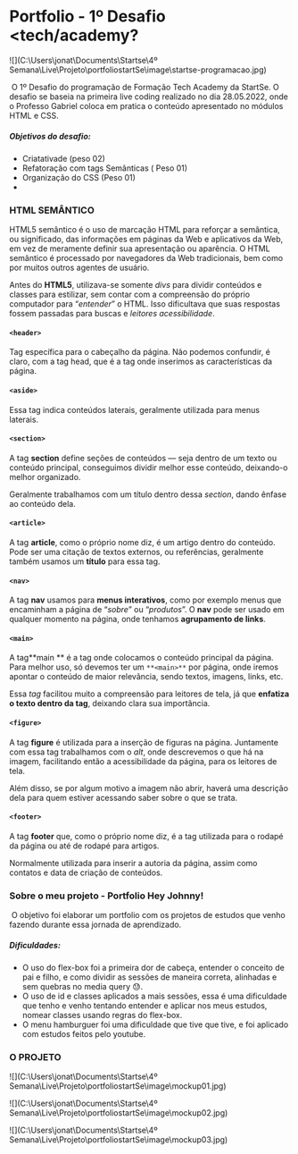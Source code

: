 # Portfolio - 1º Desafio <tech/academy?



![](C:\Users\jonat\Documents\Startse\4º Semana\Live\Projeto\portfoliostartSe\image\startse-programacao.jpg)



​	O 1º Desafio do programação de Formação Tech Academy da StartSe. O desafio se baseia na primeira live coding realizado no dia 28.05.2022,  onde o Professo Gabriel coloca em pratica o conteúdo apresentado no módulos HTML e CSS.

##### Objetivos do desafio:	

- Criatativade (peso 02)
- Refatoração com tags Semânticas ( Peso 01)
- Organização do CSS (Peso 01)	
- 

### 	HTML SEMÂNTICO

HTML5 semântico é o uso de marcação HTML para reforçar a semântica, ou significado, das informações em páginas da Web e aplicativos da Web, em vez de meramente definir sua apresentação ou aparência. O HTML semântico é processado por navegadores da Web tradicionais, bem como por muitos outros agentes de usuário.

Antes do **HTML5**, utilizava-se somente *divs* para dividir conteúdos e classes para estilizar, sem contar com a compreensão do próprio computador para “*entender*” o HTML. Isso dificultava que suas respostas fossem passadas para buscas e *leitores acessibilidade*.



####  **`<header>`**

Tag específica para o cabeçalho da página. Não podemos confundir, é claro, com a tag head, que é a tag onde inserimos as características da página.

####  `<aside>`

Essa tag indica conteúdos laterais, geralmente utilizada para menus laterais.

#### `<section>`

A tag **section** define seções de conteúdos  — seja dentro de um texto ou conteúdo principal, conseguimos dividir melhor esse conteúdo, deixando-o melhor organizado.

Geralmente trabalhamos com um título dentro dessa *section*, dando ênfase ao conteúdo dela.

#### `<article>`

A tag  **article**, como o próprio nome diz, é um artigo dentro do conteúdo. Pode ser uma citação de textos externos, ou referências, geralmente também usamos um **título** para essa tag.

#### `<nav>`

A tag **nav** usamos para **menus interativos**, como por exemplo menus que encaminham a página de “*sobre*” ou “*produtos*”. O **nav** pode ser usado em qualquer momento na página, onde tenhamos **agrupamento de links**.

#### `<main>`

A  tag**main ** é a tag onde colocamos o conteúdo principal da página. Para melhor uso, só devemos ter um `**<main>**` por página, onde iremos apontar o conteúdo de maior relevância, sendo textos, imagens, links, etc.

Essa *tag* facilitou muito a compreensão para leitores de tela, já que **enfatiza o texto dentro da tag**, deixando clara sua importância.

#### `<figure>`

A tag **figure** é utilizada para a inserção de figuras na página. Juntamente com essa tag trabalhamos com o *alt*, onde descrevemos o que há na imagem, facilitando então a acessibilidade da página, para os leitores de tela.

Além disso, se por algum motivo a imagem não abrir, haverá uma descrição dela para quem estiver acessando saber sobre o que se trata.

#### `<footer>`

A tag **footer** que, como o próprio nome diz, é a tag utilizada para o rodapé da página ou até de rodapé para artigos.

Normalmente utilizada para inserir a autoria da página, assim como contatos e data de criação de conteúdos.



### Sobre o meu projeto - Portfolio Hey Johnny!

​	O objetivo foi elaborar um portfolio com os projetos de estudos que venho fazendo durante essa jornada de aprendizado. 



##### Dificuldades: 

- O uso do flex-box foi a primeira dor de cabeça, entender o conceito de pai e filho,  e como dividir as sessões de maneira correta, alinhadas e sem quebras no media query 😓.
- O uso de id e classes aplicados a mais sessões, essa é uma dificuldade que tenho e venho tentando entender e aplicar nos meus estudos, nomear classes usando regras do flex-box.
- O menu hamburguer foi uma dificuldade que tive que tive, e foi aplicado com estudos feitos pelo youtube.



### O PROJETO



![](C:\Users\jonat\Documents\Startse\4º Semana\Live\Projeto\portfoliostartSe\image\mockup01.jpg)



![](C:\Users\jonat\Documents\Startse\4º Semana\Live\Projeto\portfoliostartSe\image\mockup02.jpg)

![](C:\Users\jonat\Documents\Startse\4º Semana\Live\Projeto\portfoliostartSe\image\mockup03.jpg)











# 